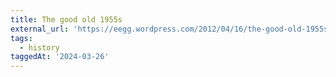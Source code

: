 ```yaml
---
title: The good old 1955s
external_url: 'https://eegg.wordpress.com/2012/04/16/the-good-old-1955s/'
tags:
  - history
taggedAt: '2024-03-26'
---
```


